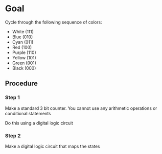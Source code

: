 # Goal
Cycle through the following sequence of colors:
- White (111)
- Blue (010)
- Cyan (011)
- Red (100)
- Purple (110)
- Yellow (101)
- Green (001)
- Black (000)
## Procedure
### Step 1
Make a standard 3 bit counter. You cannot use any arithmetic operations or conditional statements

Do this using a digital logic circuit

### Step 2
Make a digital logic circuit that maps the states